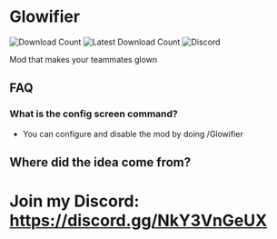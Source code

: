 # Glowifier
![Download Count](https://img.shields.io/github/downloads/Maximusbarcz/Glowifier/total?color=08ff52&style=for-the-badge)
![Latest Download Count](https://img.shields.io/github/downloads-pre/Maximusbarcz/Glowifier/latest/total?color=08ff52&style=for-the-badge)
![Discord](https://img.shields.io/discord/947450226376048670?color=08ff52&label=Discord&style=for-the-badge)

Mod that makes your teammates glown

## FAQ

### What is the config screen command?
 - You can configure and disable the mod by doing /Glowifier
 
 ## Where did the idea come from?
 
 # Join my Discord: https://discord.gg/NkY3VnGeUX
